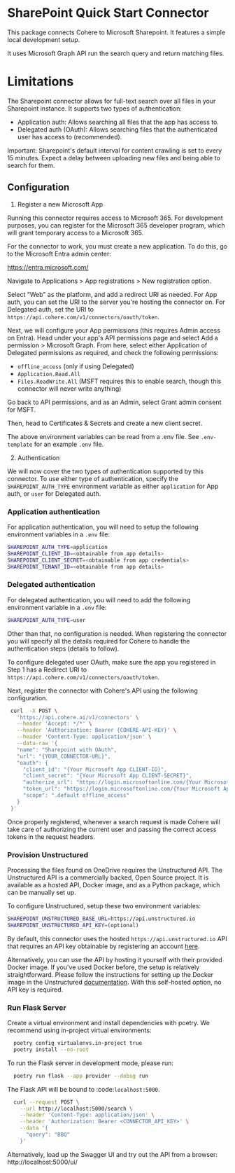 # SharePoint Quick Start Connector

This package connects Cohere to Microsoft Sharepoint. It features a simple local development setup.

It uses Microsoft Graph API run the search query and return matching files.

# Limitations

The Sharepoint connector allows for full-text search over all files in your Sharepoint instance. It supports two types of authentication:

- Application auth: Allows searching all files that the app has access to.
- Delegated auth (OAuth): Allows searching files that the authenticated user has access to (recommended).

Important: Sharepoint's default interval for content crawling is set to every 15 minutes. Expect a delay between uploading new files and being able to search for them.

## Configuration

1. Register a new Microsoft App

Running this connector requires access to Microsoft 365. For development purposes,
you can register for the Microsoft 365 developer program, which will grant temporary
access to a Microsoft 365.

For the connector to work, you must create a new application. To do this, go to the
Microsoft Entra admin center:

https://entra.microsoft.com/

Navigate to Applications > App registrations > New registration option.

Select "Web" as the platform, and add a redirect URI as needed. For App auth, you can set the URI to the server you're hosting the connector on. For Delegated auth, set the URI to `https://api.cohere.com/v1/connectors/oauth/token`.

Next, we will configure your App permissions (this requires Admin access on Entra). Head under your app's API permissions page and select Add a permission > Microsoft Graph. From here, select either Application of Delegated permissions as required, and check the following permissions:

- `offline_access` (only if using Delegated)
- `Application.Read.All`
- `Files.ReadWrite.All` (MSFT requires this to enable search, though this connector will never write anything)

Go back to API permissions, and as an Admin, select Grant admin consent for MSFT.

Then, head to Certificates & Secrets and create a new client secret.

The above environment variables can be read from a .env file. See `.env-template` for an example `.env` file.

2. Authentication

We will now cover the two types of authentication supported by this connector. To use either type of authentication, specify the `SHAREPOINT_AUTH_TYPE` environment variable as either `application` for App auth, or `user` for Delegated auth.

### Application authentication

For application authentication, you will need to setup the following environment variables in a `.env` file:

```bash
SHAREPOINT_AUTH_TYPE=application
SHAREPOINT_CLIENT_ID=<obtainable from app details>
SHAREPOINT_CLIENT_SECRET=<obtainable from app credentials>
SHAREPOINT_TENANT_ID=<obtainable from app details>
```

### Delegated authentication

For delegated authentication, you will need to add the following environment variable in a `.env` file:

```bash
SHAREPOINT_AUTH_TYPE=user
```

Other than that, no configuration is needed. When registering the connector you will specify all the details required for Cohere to handle the authentication steps (details to follow).

To configure delegated user OAuth, make sure the app you registered in Step 1 has a Redirect URI to `https://api.cohere.com/v1/connectors/oauth/token`.

Next, register the connector with Cohere's API using the following configuration.

```bash
 curl  -X POST \
   'https://api.cohere.ai/v1/connectors' \
   --header 'Accept: */*' \
   --header 'Authorization: Bearer {COHERE-API-KEY}' \
   --header 'Content-Type: application/json' \
   --data-raw '{
   "name": "Sharepoint with OAuth",
   "url": "{YOUR_CONNECTOR-URL}",
   "oauth": {
     "client_id": "{Your Microsoft App CLIENT-ID}",
     "client_secret": "{Your Microsoft App CLIENT-SECRET}",
     "authorize_url": "https://login.microsoftonline.com/{Your Microsoft App TENANT-ID}/oauth2/v2.0/authorize",
     "token_url": "https://login.microsoftonline.com/{Your Microsoft App TENANT-ID}/oauth2/v2.0/token",
     "scope": ".default offline_access"
   }
 }'
```

Once properly registered, whenever a search request is made Cohere will take care of authorizing the current user and passing the correct access tokens in the request headers.

### Provision Unstructured

Processing the files found on OneDrive requires the Unstructured API. The Unstructured API is
a commercially backed, Open Source project. It is available as a hosted API, Docker image, and as a
Python package, which can be manually set up.

To configure Unstructured, setup these two environment variables:

```bash
SHAREPOINT_UNSTRUCTURED_BASE_URL=https://api.unstructured.io
SHAREPOINT_UNSTRUCTURED_API_KEY=(optional)
```

By default, this connector uses the hosted `https://api.unstructured.io` API that requires an API key obtainable by registering an account [here](https://unstructured.io/api-key).

Alternatively, you can use the API by hosting it yourself with their provided Docker image. If you've used Docker before, the setup is relatively straightforward. Please follow the instructions for setting up the Docker image in the Unstructured [documentation](https://unstructured-io.github.io/unstructured/api.html#using-docker-images). With this self-hosted option, no API key is required.

### Run Flask Server

Create a virtual environment and install dependencies with poetry. We recommend using in-project virtual environments:

```bash
  poetry config virtualenvs.in-project true
  poetry install --no-root
```

To run the Flask server in development mode, please run:

```bash
  poetry run flask --app provider --debug run
```

The Flask API will be bound to :code:`localhost:5000`.

```bash
  curl --request POST \
    --url http://localhost:5000/search \
    --header 'Content-Type: application/json' \
    --header 'Authorization: Bearer <CONNECTOR_API_KEY>' \
    --data '{
      "query": "BBQ"
    }'
```

Alternatively, load up the Swagger UI and try out the API from a browser: http://localhost:5000/ui/
